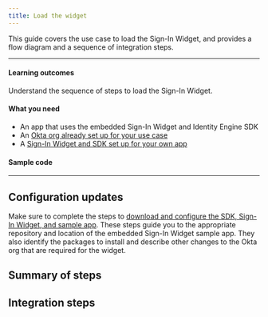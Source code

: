 ```yaml
---
title: Load the widget
---
```


<ApiLifecycle access="ie" />

This guide covers the use case to load the Sign-In Widget, and provides a flow diagram and a sequence of integration steps.

---

#### Learning outcomes

Understand the sequence of steps to load the Sign-In Widget.

#### What you need

* An app that uses the embedded Sign-In Widget and Identity Engine SDK
* An [Okta org already set up for your use case](/docs/guides/set-up-org/)
* A [Sign-In Widget and SDK set up for your own app](/docs/guides/oie-embedded-common-download-setup-app/nodejs/main/#set-up-the-sign-in-widget-and-sdk-for-your-own-app)

#### Sample code

<StackSnippet snippet="samplecode" />

---

## Configuration updates

Make sure to complete the steps to [download and configure the SDK, Sign-In Widget, and sample app](/docs/guides/oie-embedded-common-download-setup-app/). These steps guide you to the appropriate repository and location of the embedded Sign-In Widget sample app. They also identify the packages to install and describe other changes to the Okta org that are required for the widget.

## Summary of steps

<StackSnippet snippet="summaryofsteps" />

## Integration steps

<StackSnippet snippet="integrationsteps" />